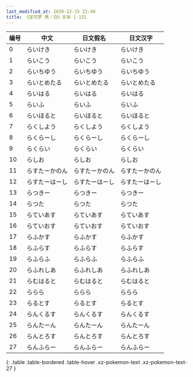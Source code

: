 ```yaml
---
last_modified_at: 2020-12-15 22:48
title: 《宝可梦 黑／白》文本 1-131
---
```

| 编号 | 中文 | 日文假名 | 日文汉字 |
| ---- | ---- | ---- | --- |
| 0 | らいけき | らいけき | らいけき |
| 1 | らいこう | らいこう | らいこう |
| 2 | らいちゆう | らいちゆう | らいちゆう |
| 3 | らいとめたる | らいとめたる | らいとめたる |
| 4 | らいはる | らいはる | らいはる |
| 5 | らいふ | らいふ | らいふ |
| 6 | らいほると | らいほると | らいほると |
| 7 | らくしよう | らくしよう | らくしよう |
| 8 | らくらーし | らくらーし | らくらーし |
| 9 | らくらい | らくらい | らくらい |
| 10 | らしお | らしお | らしお |
| 11 | らすたーかのん | らすたーかのん | らすたーかのん |
| 12 | らすたーはーし | らすたーはーし | らすたーはーし |
| 13 | らつきー | らつきー | らつきー |
| 14 | らつた | らつた | らつた |
| 15 | らていあす | らていあす | らていあす |
| 16 | らていおす | らていおす | らていおす |
| 17 | らふかす | らふかす | らふかす |
| 18 | らふらす | らふらす | らふらす |
| 19 | らふらふ | らふらふ | らふらふ |
| 20 | らふれしあ | らふれしあ | らふれしあ |
| 21 | らむはると | らむはると | らむはると |
| 22 | ららら | ららら | ららら |
| 23 | らるとす | らるとす | らるとす |
| 24 | らんくるす | らんくるす | らんくるす |
| 25 | らんたーん | らんたーん | らんたーん |
| 26 | らんとろす | らんとろす | らんとろす |
| 27 | らんふらー | らんふらー | らんふらー |
{: .table .table-bordered .table-hover .xz-pokemon-text .xz-pokemon-text-27 }
